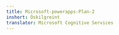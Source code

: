 ```yaml
---
title: Microsoft-powerapps-Plan-2
inshort: Óskilgreint
translator: Microsoft Cognitive Services
---
```





